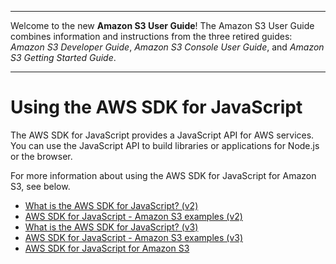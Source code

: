 --------

Welcome to the new **Amazon S3 User Guide**\! The Amazon S3 User Guide combines information and instructions from the three retired guides: *Amazon S3 Developer Guide*, *Amazon S3 Console User Guide*, and *Amazon S3 Getting Started Guide*\.

--------

# Using the AWS SDK for JavaScript<a name="using-aws-javascript"></a>

The AWS SDK for JavaScript provides a JavaScript API for AWS services\. You can use the JavaScript API to build libraries or applications for Node\.js or the browser\. 

For more information about using the AWS SDK for JavaScript for Amazon S3, see below\.
+ [What is the AWS SDK for JavaScript? \(v2\)](https://docs.aws.amazon.com/sdk-for-javascript/v2/developer-guide/welcome.html)
+ [AWS SDK for JavaScript \- Amazon S3 examples \(v2\)](https://docs.aws.amazon.com/sdk-for-javascript/v2/developer-guide/s3-examples.html)
+ [What is the AWS SDK for JavaScript? \(v3\)](https://docs.aws.amazon.com/sdk-for-javascript/v3/developer-guide/welcome.html)
+ [AWS SDK for JavaScript \- Amazon S3 examples \(v3\)](https://docs.aws.amazon.com/sdk-for-javascript/v3/developer-guide/s3-examples.html)
+ [AWS SDK for JavaScript for Amazon S3](https://docs.aws.amazon.com/AWSJavaScriptSDK/latest/AWS/S3.html)